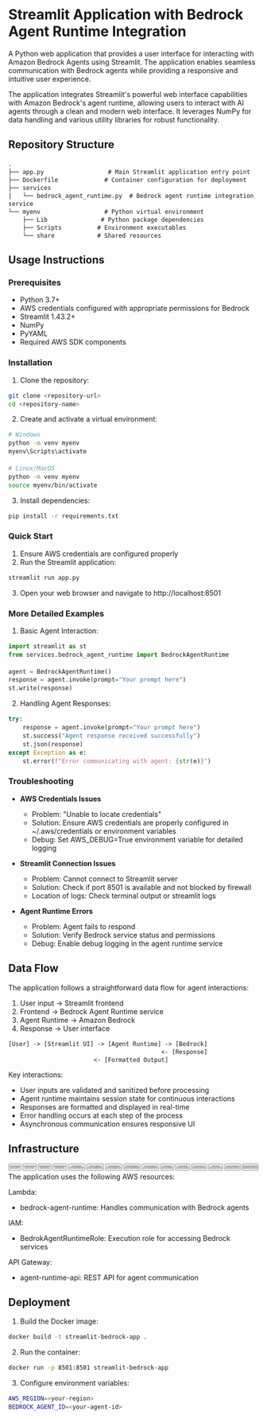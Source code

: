 # Streamlit Application with Bedrock Agent Runtime Integration

A Python web application that provides a user interface for interacting with Amazon Bedrock Agents using Streamlit. The application enables seamless communication with Bedrock agents while providing a responsive and intuitive user experience.

The application integrates Streamlit's powerful web interface capabilities with Amazon Bedrock's agent runtime, allowing users to interact with AI agents through a clean and modern web interface. It leverages NumPy for data handling and various utility libraries for robust functionality.

## Repository Structure
```
.
├── app.py                  # Main Streamlit application entry point
├── Dockerfile             # Container configuration for deployment
├── services
│   └── bedrock_agent_runtime.py  # Bedrock agent runtime integration service
└── myenv                  # Python virtual environment
    ├── Lib               # Python package dependencies
    ├── Scripts          # Environment executables
    └── share            # Shared resources
```

## Usage Instructions
### Prerequisites
- Python 3.7+
- AWS credentials configured with appropriate permissions for Bedrock
- Streamlit 1.43.2+
- NumPy
- PyYAML
- Required AWS SDK components

### Installation

1. Clone the repository:
```bash
git clone <repository-url>
cd <repository-name>
```

2. Create and activate a virtual environment:
```bash
# Windows
python -m venv myenv
myenv\Scripts\activate

# Linux/MacOS
python -m venv myenv
source myenv/bin/activate
```

3. Install dependencies:
```bash
pip install -r requirements.txt
```

### Quick Start
1. Ensure AWS credentials are configured properly
2. Run the Streamlit application:
```bash
streamlit run app.py
```
3. Open your web browser and navigate to http://localhost:8501

### More Detailed Examples
1. Basic Agent Interaction:
```python
import streamlit as st
from services.bedrock_agent_runtime import BedrockAgentRuntime

agent = BedrockAgentRuntime()
response = agent.invoke(prompt="Your prompt here")
st.write(response)
```

2. Handling Agent Responses:
```python
try:
    response = agent.invoke(prompt="Your prompt here")
    st.success("Agent response received successfully")
    st.json(response)
except Exception as e:
    st.error(f"Error communicating with agent: {str(e)}")
```

### Troubleshooting
- **AWS Credentials Issues**
  * Problem: "Unable to locate credentials"
  * Solution: Ensure AWS credentials are properly configured in ~/.aws/credentials or environment variables
  * Debug: Set AWS_DEBUG=True environment variable for detailed logging

- **Streamlit Connection Issues**
  * Problem: Cannot connect to Streamlit server
  * Solution: Check if port 8501 is available and not blocked by firewall
  * Location of logs: Check terminal output or streamlit logs

- **Agent Runtime Errors**
  * Problem: Agent fails to respond
  * Solution: Verify Bedrock service status and permissions
  * Debug: Enable debug logging in the agent runtime service

## Data Flow
The application follows a straightforward data flow for agent interactions:

1. User input → Streamlit frontend
2. Frontend → Bedrock Agent Runtime service
3. Agent Runtime → Amazon Bedrock
4. Response → User interface

```ascii
[User] -> [Streamlit UI] -> [Agent Runtime] -> [Bedrock]
                                           <- [Response]
                        <- [Formatted Output]
```

Key interactions:
- User inputs are validated and sanitized before processing
- Agent runtime maintains session state for continuous interactions
- Responses are formatted and displayed in real-time
- Error handling occurs at each step of the process
- Asynchronous communication ensures responsive UI

## Infrastructure

![Infrastructure diagram](./docs/infra.svg)
The application uses the following AWS resources:

Lambda:
- bedrock-agent-runtime: Handles communication with Bedrock agents

IAM:
- BedrokAgentRuntimeRole: Execution role for accessing Bedrock services

API Gateway:
- agent-runtime-api: REST API for agent communication

## Deployment
1. Build the Docker image:
```bash
docker build -t streamlit-bedrock-app .
```

2. Run the container:
```bash
docker run -p 8501:8501 streamlit-bedrock-app
```

3. Configure environment variables:
```bash
AWS_REGION=<your-region>
BEDROCK_AGENT_ID=<your-agent-id>
```